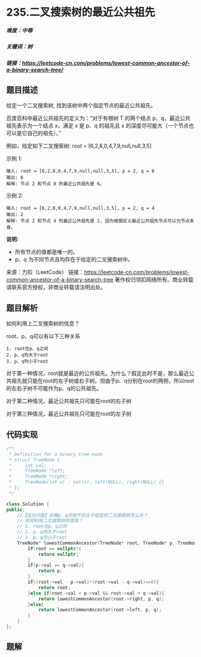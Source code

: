 

# 235.二叉搜索树的最近公共祖先

##### 难度：中等

##### 关键词：树

##### 链接：https://leetcode-cn.com/problems/lowest-common-ancestor-of-a-binary-search-tree/

## 题目描述

给定一个二叉搜索树, 找到该树中两个指定节点的最近公共祖先。

百度百科中最近公共祖先的定义为：“对于有根树 T 的两个结点 p、q，最近公共祖先表示为一个结点 x，满足 x 是 p、q 的祖先且 x 的深度尽可能大（一个节点也可以是它自己的祖先）。”

例如，给定如下二叉搜索树:  root = [6,2,8,0,4,7,9,null,null,3,5]

示例 1:

```
输入: root = [6,2,8,0,4,7,9,null,null,3,5], p = 2, q = 8
输出: 6 
解释: 节点 2 和节点 8 的最近公共祖先是 6。
```

示例 2:

```
输入: root = [6,2,8,0,4,7,9,null,null,3,5], p = 2, q = 4
输出: 2
解释: 节点 2 和节点 4 的最近公共祖先是 2, 因为根据定义最近公共祖先节点可以为节点本身。
```

**说明:**

- 所有节点的值都是唯一的。
- p、q 为不同节点且均存在于给定的二叉搜索树中。

来源：力扣（LeetCode）
链接：https://leetcode-cn.com/problems/lowest-common-ancestor-of-a-binary-search-tree
著作权归领扣网络所有。商业转载请联系官方授权，非商业转载请注明出处。

## 题目解析

如何利用上二叉搜索树的信息？

root、p、q可以有以下三种关系

    1. root在p、q之间
    2. p、q均大于root
    3. p、q均小于root
对于第一种情况，root就是最近的公共祖先。为什么？假定此时不是，那么最近公共祖先就只能在root的左子树或右子树。但由于p、q分别在root的两侧，所以root的左右子树不可能作为p、q的公共祖先。

对于第二种情况，最近公共祖先只可能在root的右子树

对于第三种情况，最近公共祖先只可能在root的左子树



## 代码实现

```c++
/**
 * Definition for a binary tree node.
 * struct TreeNode {
 *     int val;
 *     TreeNode *left;
 *     TreeNode *right;
 *     TreeNode(int x) : val(x), left(NULL), right(NULL) {}
 * };
 */

class Solution {
public:
    //【追加问题】如果p、q可能不存在于给定的二叉搜索树怎么办？
    // 如何利用二叉搜索树的信息？
    // 1. root在p、q之间
    // 2. p、q均大于root
    // 3. p、q均小于root
    TreeNode* lowestCommonAncestor(TreeNode* root, TreeNode* p, TreeNode* q) {
        if(root == nullptr){
            return nullptr;
        }
        if(p->val == q->val){
            return p;
        }
        if((root->val - p->val)*(root->val - q->val)<=0){
            return root;
        }else if(root->val < p->val && root->val < q->val){
            return lowestCommonAncestor(root->right, p, q);
        }else{
            return lowestCommonAncestor(root->left, p, q);
        }
    }
};
```



## 题解

